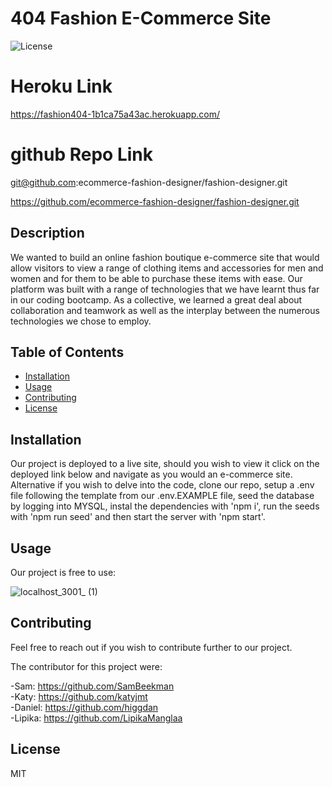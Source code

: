 
# 404 Fashion E-Commerce Site

![License](https://img.shields.io/badge/License-MIT-blue)

# Heroku Link
https://fashion404-1b1ca75a43ac.herokuapp.com/

# github Repo Link
git@github.com:ecommerce-fashion-designer/fashion-designer.git

https://github.com/ecommerce-fashion-designer/fashion-designer.git

## Description

We wanted to build an online fashion boutique e-commerce site that would allow visitors to view a range of clothing items and accessories for men and women and for them to be able to purchase these items with ease. Our platform was built with a range of technologies that we have learnt thus far in our coding bootcamp. As a collective, we learned a great deal about collaboration and teamwork as well as the interplay between the numerous technologies we chose to employ.


## Table of Contents
- [Installation](#Installation)
- [Usage](#Usage)
- [Contributing](#Contributing)
- [License](#License)


## Installation

Our project is deployed to a live site, should you wish to view it click on the deployed link below and navigate as you would an e-commerce site. Alternative if you wish to delve into the code, clone our repo, setup a .env file following the template from our .env.EXAMPLE file, seed the database by logging into MYSQL, instal the dependencies with 'npm i', run the seeds with 'npm run seed' and then start the server with 'npm start'.


## Usage

Our project is free to use:

![localhost_3001_ (1)](https://github.com/ecommerce-fashion-designer/fashion-designer/assets/131665093/a0f844fd-7399-44d0-a493-535534bf4898)






## Contributing

Feel free to reach out if you wish to contribute further to our project. 

The contributor for this project were: 

-Sam: https://github.com/SamBeekman  
-Katy: https://github.com/katyjmt  
-Daniel: https://github.com/higgdan  
-Lipika: https://github.com/LipikaManglaa  

## License

MIT

